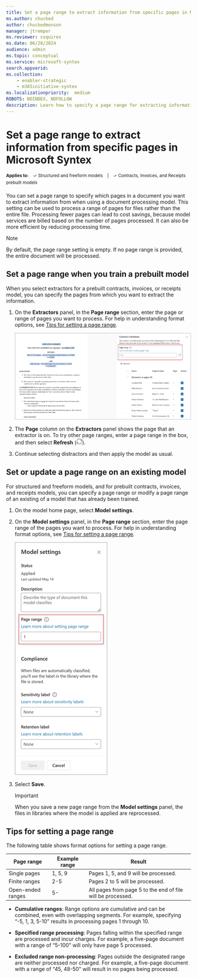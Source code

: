 ```yaml
---
title: Set a page range to extract information from specific pages in Microsoft Syntex
ms.author: chucked
author: chuckedmonson
manager: jtremper
ms.reviewer: ssquires
ms.date: 06/28/2024
audience: admin
ms.topic: conceptual
ms.service: microsoft-syntex
search.appverid: 
ms.collection: 
    - enabler-strategic
    - m365initiative-syntex
ms.localizationpriority:  medium
ROBOTS: NOINDEX, NOFOLLOW
description: Learn how to specify a page range for extracting information from documents in a SharePoint document library with Microsoft Syntex.
---
```


# Set a page range to extract information from specific pages in Microsoft Syntex

<sup>**Applies to:**  &ensp; &#10003; Structured and freeform models &ensp; | &ensp; &#10003; Contracts, Invoices, and Receipts prebuilt models</sup>

You can set a page range to specify which pages in a document you want to extract information from when using a document processing model. This setting can be used to process a range of pages for files rather than the entire file. Processing fewer pages can lead to cost savings, because model services are billed based on the number of pages processed. It can also be more efficient by reducing processing time.

> [!NOTE]
> By default, the page range setting is empty. If no page range is provided, the entire document will be processed.

<!---
> [!NOTE]
> This setting is not available for unstructured document processing models or sensitive information prebuilt models.
--->

## Set a page range when you train a prebuilt model

When you select extractors for a prebuilt contracts, invoices, or receipts model, you can specify the pages from which you want to extract the information.

1. On the **Extractors** panel, in the **Page range** section, enter the page or range of pages you want to process. For help in understanding format options, see [Tips for setting a page range](#tips-for-setting-a-page-range).

    ![Screenshot of the Extractors panel showing the Page range option.](../media/content-understanding/page-range-extractors-panel.png)

2. The **Page** column on the **Extractors** panel shows the page that an extractor is on. To try other page ranges, enter a page range in the box, and then select **Refresh** (![Screenshot of the Refresh icon.](../media/content-understanding/refresh-icon.png)).

3. Continue selecting distractors and then apply the model as usual.

## Set or update a page range on an existing model

For structured and freeform models, and for prebuilt contracts, invoices, and receipts models, you can specify a page range or modify a page range of an existing of a model that has already been trained.

1. On the model home page, select **Model settings**.

2. On the **Model settings** panel, in the **Page range** section, enter the page range of the pages you want to process. For help in understanding format options, see [Tips for setting a page range](#tips-for-setting-a-page-range).

    ![Screenshot of the Model settings panel showing the Page range option.](../media/content-understanding/page-range-model-settings.png)

3. Select **Save**.

    > [!IMPORTANT]
    > When you save a new page range from the **Model settings** panel, the files in libraries where the model is applied are reprocessed.

## Tips for setting a page range

The following table shows format options for setting a page range.

|Page range  |Example range  |Result  |
|---------|---------|---------|
|Single pages    | 1, 5, 9        | Pages 1, 5, and 9 will be processed.  |
|Finite ranges     | 2-5       | Pages 2 to 5 will be processed.  |
|Open-ended ranges    | 5-      | All pages from page 5 to the end of file will be processed.        |

- **Cumulative ranges**: Range options are cumulative and can be combined, even with overlapping segments. For example, specifying “-5, 1, 3, 5-10” results in processing pages 1 through 10.

- **Specified range processing**: Pages falling within the specified range are processed and incur charges. For example, a five-page document with a range of “5-100” will only have page 5 processed.

- **Excluded range non-processing**: Pages outside the designated range are neither processed nor charged. For example, a five-page document with a range of “45, 48-50” will result in no pages being processed.

<!---- 
These range options are cumulative and can be mixed or with overlapping ranges. For example, for the range “-5, 1, 3, 5-10," pages 1 to 10 will be processed.

Pages within the specified range will be processed and charged. For example, for a five-page document with a page setting of "5-100," only page 5 will be processed.

Pages outside the set range won't be processed or charged. For example, a five-page document with a page setting of "45, 48-50" won't have any pages processed.


## See whether a model has a page range set

To see if a model has a range set on it, 



    > [!NOTE]
    > By default, the page range setting is empty. If no page range is provided, the entire document will be processed.

    |Page range  |Example range  |Result  |
    |---------|---------|---------|
    |Single pages    | "1, 5, 9"        | Pages 1, 5, and 9 will be processed.  |
    |Finite ranges     | “2-5”       | Pages 2 to 5 will be processed.  |
    |Open-ended ranges    | "5-"      | All pages from page 5 to the end of file will be processed.        |

    These range options are cumulative and can be mixed or with overlapping ranges. For example, for the range “-5, 1, 3, 5-10," pages 1 to 10 will be processed.

    Pages within the specified range will be processed and charged. For example, for a five-page document with a page setting of "5-100," only page 5 will be processed.

    Pages outside the set range won't be processed or charged. For example, for a five-page document with a page setting of "45, 48-50" won't have any pages processed.
--->